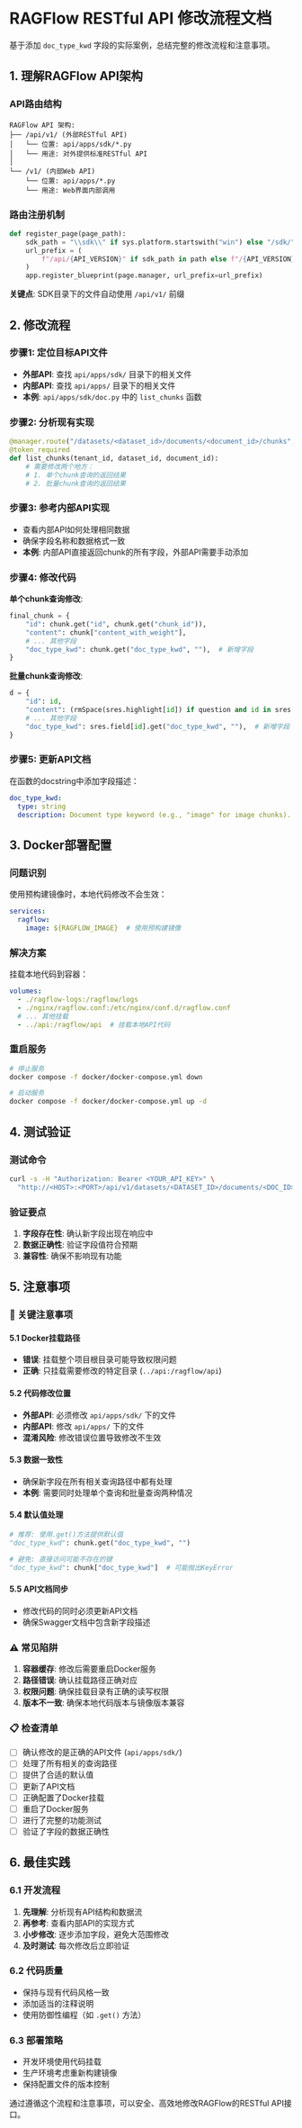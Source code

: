 # RAGFlow RESTful API 修改流程文档
基于添加 `doc_type_kwd` 字段的实际案例，总结完整的修改流程和注意事项。

## 1. 理解RAGFlow API架构

### API路由结构

```
RAGFlow API 架构:
├── /api/v1/ (外部RESTful API)
│   └── 位置: api/apps/sdk/*.py
│   └── 用途: 对外提供标准RESTful API
│
└── /v1/ (内部Web API)  
    └── 位置: api/apps/*.py
    └── 用途: Web界面内部调用
```

### 路由注册机制

```python
def register_page(page_path):
    sdk_path = "\\sdk\\" if sys.platform.startswith("win") else "/sdk/"
    url_prefix = (
        f"/api/{API_VERSION}" if sdk_path in path else f"/{API_VERSION}/{page_name}"
    )
    app.register_blueprint(page.manager, url_prefix=url_prefix)
```

**关键点**: SDK目录下的文件自动使用 `/api/v1/` 前缀

## 2. 修改流程

### 步骤1: 定位目标API文件

- **外部API**: 查找 `api/apps/sdk/` 目录下的相关文件
- **内部API**: 查找 `api/apps/` 目录下的相关文件
- **本例**: `api/apps/sdk/doc.py` 中的 `list_chunks` 函数

### 步骤2: 分析现有实现

```python
@manager.route("/datasets/<dataset_id>/documents/<document_id>/chunks", methods=["GET"])
@token_required
def list_chunks(tenant_id, dataset_id, document_id):
    # 需要修改两个地方：
    # 1. 单个chunk查询的返回结果
    # 2. 批量chunk查询的返回结果
```

### 步骤3: 参考内部API实现

- 查看内部API如何处理相同数据
- 确保字段名称和数据格式一致
- **本例**: 内部API直接返回chunk的所有字段，外部API需要手动添加

### 步骤4: 修改代码

**单个chunk查询修改**:

```python
final_chunk = {
    "id": chunk.get("id", chunk.get("chunk_id")),
    "content": chunk["content_with_weight"],
    # ... 其他字段
    "doc_type_kwd": chunk.get("doc_type_kwd", ""),  # 新增字段
}
```

**批量chunk查询修改**:

```python
d = {
    "id": id,
    "content": (rmSpace(sres.highlight[id]) if question and id in sres.highlight else sres.field[id].get("content_with_weight", "")),
    # ... 其他字段
    "doc_type_kwd": sres.field[id].get("doc_type_kwd", ""),  # 新增字段
}
```

### 步骤5: 更新API文档

在函数的docstring中添加字段描述：

```yaml
doc_type_kwd:
  type: string
  description: Document type keyword (e.g., "image" for image chunks).
```

## 3. Docker部署配置

### 问题识别

使用预构建镜像时，本地代码修改不会生效：

```yaml
services:
  ragflow:
    image: ${RAGFLOW_IMAGE}  # 使用预构建镜像
```

### 解决方案

挂载本地代码到容器：

```yaml
volumes:
  - ./ragflow-logs:/ragflow/logs
  - ./nginx/ragflow.conf:/etc/nginx/conf.d/ragflow.conf
  # ... 其他挂载
  - ../api:/ragflow/api  # 挂载本地API代码
```

### 重启服务

```bash
# 停止服务
docker compose -f docker/docker-compose.yml down

# 启动服务
docker compose -f docker/docker-compose.yml up -d
```

## 4. 测试验证

### 测试命令

```bash
curl -s -H "Authorization: Bearer <YOUR_API_KEY>" \
  "http://<HOST>:<PORT>/api/v1/datasets/<DATASET_ID>/documents/<DOC_ID>/chunks?id=<CHUNK_ID>&page=1&page_size=1"
```

### 验证要点

1. **字段存在性**: 确认新字段出现在响应中
2. **数据正确性**: 验证字段值符合预期
3. **兼容性**: 确保不影响现有功能

## 5. 注意事项

### 🔴 关键注意事项

#### 5.1 Docker挂载路径

- **错误**: 挂载整个项目根目录可能导致权限问题
- **正确**: 只挂载需要修改的特定目录 (`../api:/ragflow/api`)

#### 5.2 代码修改位置

- **外部API**: 必须修改 `api/apps/sdk/` 下的文件
- **内部API**: 修改 `api/apps/` 下的文件
- **混淆风险**: 修改错误位置导致修改不生效

#### 5.3 数据一致性

- 确保新字段在所有相关查询路径中都有处理
- **本例**: 需要同时处理单个查询和批量查询两种情况

#### 5.4 默认值处理

```python
# 推荐: 使用.get()方法提供默认值
"doc_type_kwd": chunk.get("doc_type_kwd", "")

# 避免: 直接访问可能不存在的键
"doc_type_kwd": chunk["doc_type_kwd"]  # 可能抛出KeyError
```

#### 5.5 API文档同步

- 修改代码的同时必须更新API文档
- 确保Swagger文档中包含新字段描述

### ⚠️ 常见陷阱

1. **容器缓存**: 修改后需要重启Docker服务
2. **路径错误**: 确认挂载路径正确对应
3. **权限问题**: 确保挂载目录有正确的读写权限
4. **版本不一致**: 确保本地代码版本与镜像版本兼容

### 📋 检查清单

- [ ] 确认修改的是正确的API文件 (`api/apps/sdk/`)
- [ ] 处理了所有相关的查询路径
- [ ] 提供了合适的默认值
- [ ] 更新了API文档
- [ ] 正确配置了Docker挂载
- [ ] 重启了Docker服务
- [ ] 进行了完整的功能测试
- [ ] 验证了字段的数据正确性

## 6. 最佳实践

### 6.1 开发流程

1. **先理解**: 分析现有API结构和数据流
2. **再参考**: 查看内部API的实现方式
3. **小步修改**: 逐步添加字段，避免大范围修改
4. **及时测试**: 每次修改后立即验证

### 6.2 代码质量

- 保持与现有代码风格一致
- 添加适当的注释说明
- 使用防御性编程（如 `.get()` 方法）

### 6.3 部署策略

- 开发环境使用代码挂载
- 生产环境考虑重新构建镜像
- 保持配置文件的版本控制

通过遵循这个流程和注意事项，可以安全、高效地修改RAGFlow的RESTful API接口。